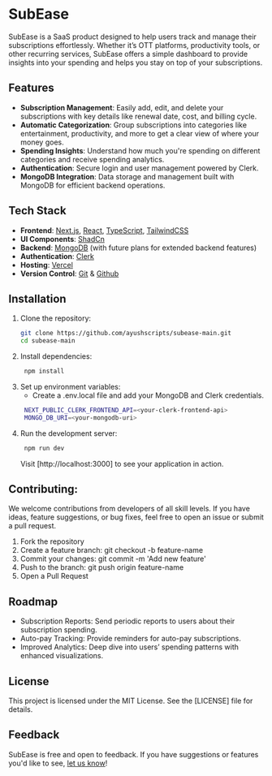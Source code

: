 <h1> SubEase </h1>

SubEase is a SaaS product designed to help users track and manage their subscriptions effortlessly. Whether it’s OTT platforms, productivity tools, or other recurring services, SubEase offers a simple dashboard to provide insights into your spending and helps you stay on top of your subscriptions.

## Features
- **Subscription Management**: Easily add, edit, and delete your subscriptions with key details like renewal date, cost, and billing cycle.
- **Automatic Categorization**: Group subscriptions into categories like entertainment, productivity, and more to get a clear view of where your money goes.
- **Spending Insights**: Understand how much you're spending on different categories and receive spending analytics.
- **Authentication**: Secure login and user management powered by Clerk.
- **MongoDB Integration**: Data storage and management built with MongoDB for efficient backend operations.

## Tech Stack
- **Frontend**: [Next.js](https://nextjs.org), [React](https://react.dev), [TypeScript](https://typescriptlang.org), [TailwindCSS](https://tailwindcss.com)
- **UI Components**: [ShadCn](https://ui.shadcn.com)
- **Backend**: [MongoDB](https://mongodb.com) (with future plans for extended backend features)
- **Authentication**: [Clerk](https://clerk.com)
- **Hosting**: [Vercel](https://vercel.com)
- **Version Control**: [Git](https://git-scm.com) & [Github](https://github.com)

## Installation
1. Clone the repository:
   ```bash
   git clone https://github.com/ayushscripts/subease-main.git
   cd subease-main
   ```
2. Install dependencies:
   ```bash
    npm install
    ```
3. Set up environment variables:
   - Create a .env.local file and add your MongoDB and Clerk credentials.
   ```bash
    NEXT_PUBLIC_CLERK_FRONTEND_API=<your-clerk-frontend-api>
    MONGO_DB_URI=<your-mongodb-uri>
    ```
4. Run the development server:
   ```bash
    npm run dev
    ```
   Visit [http://localhost:3000] to see your application in action.

## Contributing:
We welcome contributions from developers of all skill levels. If you have ideas, feature suggestions, or bug fixes, feel free to open an issue or submit a pull request.
1. Fork the repository
2. Create a feature branch: git checkout -b feature-name
3. Commit your changes: git commit -m 'Add new feature'
4. Push to the branch: git push origin feature-name
5. Open a Pull Request

## Roadmap
- Subscription Reports: Send periodic reports to users about their subscription spending.
- Auto-pay Tracking: Provide reminders for auto-pay subscriptions.
- Improved Analytics: Deep dive into users’ spending patterns with enhanced visualizations.

## License
This project is licensed under the MIT License. See the [LICENSE] file for details.

## Feedback
SubEase is free and open to feedback. If you have suggestions or features you'd like to see, [let us know](https://x.com/ayushfromindia)!
